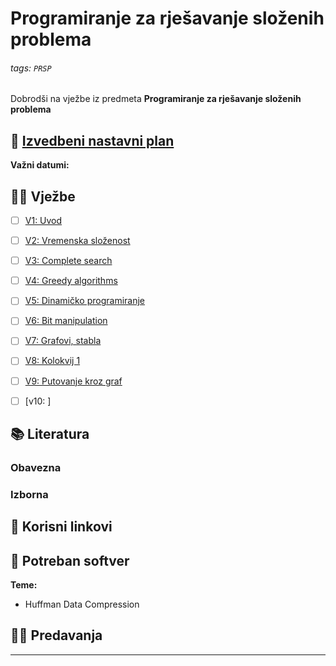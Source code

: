 ---
---

# Programiranje za rješavanje složenih problema

###### tags: `PRSP`

Dobrodši na vježbe iz predmeta **Programiranje za rješavanje složenih problema**

## 📅 [Izvedbeni nastavni plan](https://hackmd.io/R7pbZeAaTTe9uc_OcgKbBw)

**Važni datumi:**

## 👨‍💻 Vježbe

- [ ] [V1: Uvod](https://hackmd.io/eyYbJ3D2T16fvq5LGlUd3A)
- [ ] [V2: Vremenska složenost]()
- [ ] [V3: Complete search]() 
- [ ] [V4: Greedy algorithms]()
- [ ] [V5: Dinamičko programiranje]() 
- [ ] [V6: Bit manipulation]()
- [ ] [V7: Grafovi, stabla]()
- [ ] [V8: Kolokvij 1]()
- [ ] [V9: Putovanje kroz graf]()
- [ ] [v10: ]


## 📚 Literatura

### Obavezna

### Izborna

## 🔗 Korisni linkovi

## 🧰 Potreban softver


**Teme:**
- Huffman Data Compression




## 👨‍🏫 Predavanja

---